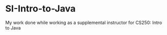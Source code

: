 # SI-Intro-to-Java
My work done while working as a supplemental instructor for CS250: Intro to Java
